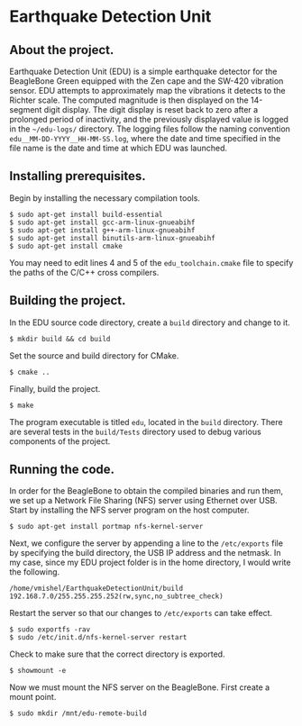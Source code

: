 # Earthquake Detection Unit


## About the project.

Earthquake Detection Unit (EDU) is a simple earthquake detector for the BeagleBone Green equipped with the Zen cape and the SW-420 vibration sensor. EDU attempts to approximately map the vibrations it detects to the Richter scale. The computed magnitude is then displayed on the 14-segment digit display. The digit display is reset back to zero after a prolonged period of inactivity, and the previously displayed value is logged in the `~/edu-logs/` directory. The logging files follow the naming convention `edu__MM-DD-YYYY__HH-MM-SS.log`, where the date and time specified in the file name is the date and time at which EDU was launched.


## Installing prerequisites.

Begin by installing the necessary compilation tools.

```shell
$ sudo apt-get install build-essential
$ sudo apt-get install gcc-arm-linux-gnueabihf
$ sudo apt-get install g++-arm-linux-gnueabihf
$ sudo apt-get install binutils-arm-linux-gnueabihf
$ sudo apt-get install cmake
```

You may need to edit lines 4 and 5 of the `edu_toolchain.cmake` file to specify the paths of the C/C++ cross compilers.


## Building the project.

In the EDU source code directory, create a `build` directory and change to it.

```shell
$ mkdir build && cd build
```

Set the source and build directory for CMake.

```shell
$ cmake ..
```

Finally, build the project.

```shell
$ make
```

The program executable is titled `edu`, located in the `build` directory. There are several tests in the `build/Tests` directory used to debug various components of the project.


## Running the code.

In order for the BeagleBone to obtain the compiled binaries and run them, we set up a Network File Sharing (NFS) server using Ethernet over USB. Start by installing the NFS server program on the host computer.

``` shell
$ sudo apt-get install portmap nfs-kernel-server
```

Next, we configure the server by appending a line to the `/etc/exports` file by specifying the build directory, the USB IP address and the netmask. In my case, since my EDU project folder is in the home directory, I would write the following.

```
/home/vmishel/EarthquakeDetectionUnit/build 192.168.7.0/255.255.255.252(rw,sync,no_subtree_check)
```

Restart the server so that our changes to `/etc/exports` can take effect.

```shell
$ sudo exportfs -rav
$ sudo /etc/init.d/nfs-kernel-server restart
```

Check to make sure that the correct directory is exported.

```shell
$ showmount -e
```

Now we must mount the NFS server on the BeagleBone. First create a mount point.

```shell
$ sudo mkdir /mnt/edu-remote-build
```